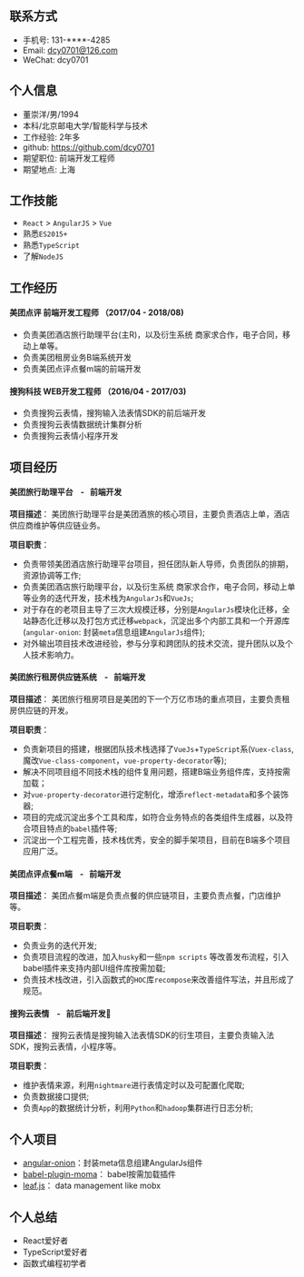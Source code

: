 ## 联系方式
-  手机号: 131-****-4285
-  Email: dcy0701@126.com
-  WeChat: dcy0701

## 个人信息
- 董崇洋/男/1994
- 本科/北京邮电大学/智能科学与技术
- 工作经验: 2年多
- github: https://github.com/dcy0701
- 期望职位: 前端开发工程师
- 期望地点:  上海

## 工作技能
- `React` > `AngularJS` > `Vue`
- 熟悉`ES2015+`
- 熟悉`TypeScript`
- 了解`NodeJS`

## 工作经历
#### 美团点评 前端开发工程师 （2017/04 - 2018/08)
- 负责美团酒店旅行助理平台(主R)，以及衍生系统 商家求合作，电子合同，移动上单等。
- 负责美团租房业务B端系统开发
- 负责美团点评点餐m端的前端开发

#### 搜狗科技 WEB开发工程师 （2016/04 - 2017/03)
- 负责搜狗云表情，搜狗输入法表情SDK的前后端开发
- 负责搜狗云表情数据统计集群分析
- 负责搜狗云表情小程序开发

## 项目经历

####  美团旅行助理平台&nbsp;&nbsp;&nbsp; - &nbsp;&nbsp;前端开发
**项目描述**： 美团旅行助理平台是美团酒旅的核心项目，主要负责酒店上单，酒店供应商维护等供应链业务。

**项目职责**： 
- 负责带领美团酒店旅行助理平台项目，担任团队新人导师，负责团队的排期，资源协调等工作;
- 负责美团酒店旅行助理平台，以及衍生系统 商家求合作，电子合同，移动上单等业务的迭代开发，技术栈为`AngularJs`和`VueJs`;
- 对于存在的老项目主导了三次大规模迁移，分别是`AngularJs`模块化迁移，全站静态化迁移以及打包方式迁移`webpack`，沉淀出多个内部工具和一个开源库(`angular-onion`: 封装`meta`信息组建`AngularJs`组件);
- 对外输出项目技术改进经验，参与分享和跨团队的技术交流，提升团队以及个人技术影响力。

####  美团旅行租房供应链系统&nbsp;&nbsp;&nbsp; - &nbsp;&nbsp;前端开发
**项目描述**： 美团旅行租房项目是美团的下一个万亿市场的重点项目，主要负责租房供应链的开发。

**项目职责**： 
- 负责新项目的搭建，根据团队技术栈选择了`VueJs`+`TypeScript`系(`Vuex-class`, 魔改`Vue-class-component`，`vue-property-decorator`等);
- 解决不同项目组不同技术栈的组件复用问题，搭建B端业务组件库，支持按需加载；
- 对`vue-property-decorator`进行定制化，增添`reflect-metadata`和多个装饰器;
- 项目的完成沉淀出多个工具和库，如符合业务特点的各类组件生成器，以及符合项目特点的`babel`插件等;
- 沉淀出一个工程完善，技术栈优秀，安全的脚手架项目，目前在B端多个项目应用广泛。

####  美团点评点餐m端&nbsp;&nbsp;&nbsp; - &nbsp;&nbsp;前端开发
**项目描述**： 美团点餐m端是负责点餐的供应链项目，主要负责点餐，门店维护等。

**项目职责**： 
- 负责业务的迭代开发;
- 负责项目流程的改进，加入`husky`和一些`npm scripts` 等改善发布流程，引入babel插件来支持内部UI组件库按需加载;
- 负责技术栈改进，引入函数式的`HOC`库`recompose`来改善组件写法，并且形成了规范。

#### 搜狗云表情&nbsp;&nbsp;&nbsp; - &nbsp;&nbsp;前后端开发
**项目描述**： 搜狗云表情是搜狗输入法表情SDK的衍生项目，主要负责输入法SDK，搜狗云表情，小程序等。

**项目职责**： 
- 维护表情来源，利用`nightmare`进行表情定时以及可配置化爬取;
- 负责数据接口提供;
- 负责`App`的数据统计分析，利用`Python`和`hadoop`集群进行日志分析;

## 个人项目
- [angular-onion](https://github.com/dcy0701/angular-onion)：封装meta信息组建AngularJs组件
- [babel-plugin-moma](https://github.com/dcy0701/babel-plugin-moma)： babel按需加载插件
- [leaf.js](https://github.com/dcy0701/leaf.js)： data management like mobx

## 个人总结

- React爱好者
- TypeScript爱好者
- 函数式编程初学者
